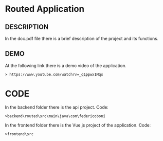 # Routed Application

## DESCRIPTION  
 
In the doc.pdf file there is a brief description of the project and its functions.
 


## DEMO  

At the following link there is a demo video of the application.
```
> https://www.youtube.com/watch?v=_q1ppwx1Mqs
```
# CODE

In the backend folder there is the api project. Code: 
```
>backend\routed\src\main\java\com\federicoboni
```
In the frontend folder there is the Vue.js project of the application. Code: 
```
>frontend\src
```
